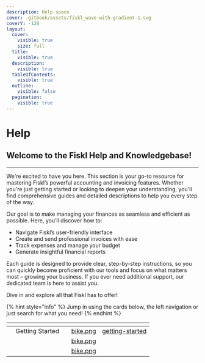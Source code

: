 ```yaml
---
description: Help space
cover: .gitbook/assets/fiskl_wave-with-gradient-1.svg
coverY: -128
layout:
  cover:
    visible: true
    size: full
  title:
    visible: true
  description:
    visible: true
  tableOfContents:
    visible: true
  outline:
    visible: false
  pagination:
    visible: true
---
```


# Help

## Welcome to the Fiskl Help and Knowledgebase!

***

We're excited to have you here. This section is your go-to resource for mastering Fiskl’s powerful accounting and invoicing features. Whether you're just getting started or looking to deepen your understanding, you'll find comprehensive guides and detailed descriptions to help you every step of the way.

Our goal is to make managing your finances as seamless and efficient as possible. Here, you’ll discover how to:

* Navigate Fiskl’s user-friendly interface
* Create and send professional invoices with ease
* Track expenses and manage your budget
* Generate insightful financial reports

Each guide is designed to provide clear, step-by-step instructions, so you can quickly become proficient with our tools and focus on what matters most – growing your business. If you ever need additional support, our dedicated team is here to assist you.

Dive in and explore all that Fiskl has to offer!

{% hint style="info" %}
Jump in using the cards below, the left navigation or just search for what you need!
{% endhint %}

<table data-view="cards"><thead><tr><th></th><th></th><th></th><th data-hidden data-card-cover data-type="files"></th><th data-hidden data-card-target data-type="content-ref"></th></tr></thead><tbody><tr><td></td><td>Getting Started</td><td></td><td><a href=".gitbook/assets/bike.png">bike.png</a></td><td><a href="getting-started/">getting-started</a></td></tr><tr><td></td><td></td><td></td><td><a href=".gitbook/assets/bike.png">bike.png</a></td><td></td></tr><tr><td></td><td></td><td></td><td><a href=".gitbook/assets/bike.png">bike.png</a></td><td></td></tr></tbody></table>
